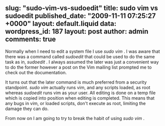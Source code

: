 slug: "sudo-vim-vs-sudoedit"
title: sudo vim vs sudoedit
published_date: "2009-11-11 07:25:27 +0000"
layout: default.liquid
data:
  wordpress_id: 187
  layout: post
  author: admin
  comments: true
---
Normally when I need to edit a system file I use _sudo vim <filename>_. I was aware that there was a command called _sudoedit_ that could be used to do the same task as in, _sudoedit <filename>_. I always assumed the later was just a convenient way to do the former however a post on the Vim mailing list prompted me to check out the documentation.

It turns out that the later command is much preferred from a security standpoint. _sudo vim <filename>_ actually runs vim, and any scripts loaded, as root whereas _sudoedit <filename>_ runs vim as your user. All editing is done on a temp file which is copied into position when editing is completed. This means that any bugs in vim, or loaded scripts, don't execute as root, limiting the damage they can do.

From now on I am going to try to break the habit of using _sudo vim <filename>_.
